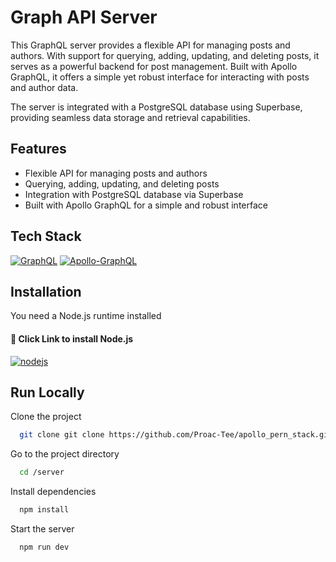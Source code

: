 # Graph API Server

This GraphQL server provides a flexible API for managing posts and authors. With support for querying, adding, updating, and deleting posts, it serves as a powerful backend for post management. Built with Apollo GraphQL, it offers a simple yet robust interface for interacting with posts and author data.

The server is integrated with a PostgreSQL database using Superbase, providing seamless data storage and retrieval capabilities.

## Features

- Flexible API for managing posts and authors
- Querying, adding, updating, and deleting posts
- Integration with PostgreSQL database via Superbase
- Built with Apollo GraphQL for a simple and robust interface

## Tech Stack

[![GraphQL](https://img.shields.io/badge/GraphQL-E10098?style=for-the-badge&logo=graphql&logoColor=white)](https://graphql.org/)
[![Apollo-GraphQL](https://img.shields.io/badge/Apollo_Server-311C87?style=for-the-badge&logo=apollo-graphql&logoColor=white)](https://www.apollographql.com/)

## Installation

You need a Node.js runtime installed

#### 🔗 Click Link to install Node.js

[![nodejs](https://img.shields.io/badge/Node.js-339933?style=for-the-badge&logo=node.js&logoColor=white)](https://nodejs.org/en/download)

## Run Locally

Clone the project

```bash
  git clone git clone https://github.com/Proac-Tee/apollo_pern_stack.git
```

Go to the project directory

```bash
  cd /server
```

Install dependencies

```bash
  npm install
```

Start the server

```bash
  npm run dev
```
